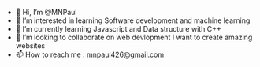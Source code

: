 - 👋 Hi, I’m @MNPaul
- 👀 I’m interested in learning Software development and machine learning
- 🌱 I’m currently learning Javascript and Data structure with C++
- 💞️ I’m looking to collaborate on web devlopment I want to create amazing websites
- 📫 How to reach me : mnpaul426@gmail.com

<!---
MNPaul/MNPaul is a ✨ special ✨ repository because its `README.md` (this file) appears on your GitHub profile.
You can click the Preview link to take a look at your changes.
--->
